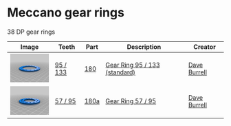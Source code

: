 # Meccano gear rings

38 DP gear rings

Image | Teeth | Part | Description | Creator
----- | ----- | ---- | ----------- | -------
[<img src="images/180.png" width="100">](stl/180.stl) | [95 / 133](stl/180.stl) | [180](stl/180.stl) | [Gear Ring 95 / 133 (standard)](stl/180.stl) | [Dave Burrell](https://www.thingiverse.com/thing:6083424)
[<img src="images/180a.png" width="100">](stl/180a.stl) | [57 / 95](stl/180a.stl) | [180a](stl/180a.stl) | [Gear Ring 57 / 95](stl/180a.stl) | [Dave Burrell](https://www.thingiverse.com/thing:6086686)
